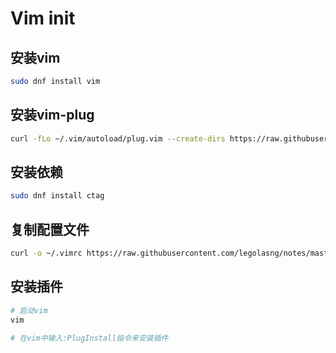 # Vim init

## 安装vim

```bash
sudo dnf install vim
```

## 安装vim-plug

```bash
curl -fLo ~/.vim/autoload/plug.vim --create-dirs https://raw.githubusercontent.com/junegunn/vim-plug/master/plug.vim
```

## 安装依赖

```bash
sudo dnf install ctag
```

## 复制配置文件

```bash
curl -o ~/.vimrc https://raw.githubusercontent.com/legolasng/notes/master/fedora-init/vimrc/.vimrc
```

## 安装插件

```bash
# 启动vim
vim

# 在vim中输入:PlugInstall指令来安装插件
```
